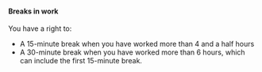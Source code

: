 ####  Breaks in work

You have a right to:

  * A 15-minute break when you have worked more than 4 and a half hours 
  * A 30-minute break when you have worked more than 6 hours, which can include the first 15-minute break. 
